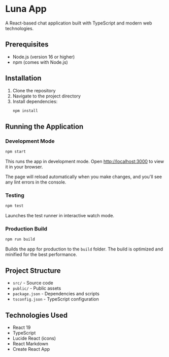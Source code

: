 # Luna App

A React-based chat application built with TypeScript and modern web technologies.

## Prerequisites

- Node.js (version 16 or higher)
- npm (comes with Node.js)

## Installation

1. Clone the repository
2. Navigate to the project directory
3. Install dependencies:
   ```bash
   npm install
   ```

## Running the Application

### Development Mode
```bash
npm start
```
This runs the app in development mode. Open [http://localhost:3000](http://localhost:3000) to view it in your browser.

The page will reload automatically when you make changes, and you'll see any lint errors in the console.

### Testing
```bash
npm test
```
Launches the test runner in interactive watch mode.

### Production Build
```bash
npm run build
```
Builds the app for production to the `build` folder. The build is optimized and minified for the best performance.

## Project Structure

- `src/` - Source code
- `public/` - Public assets
- `package.json` - Dependencies and scripts
- `tsconfig.json` - TypeScript configuration

## Technologies Used

- React 19
- TypeScript
- Lucide React (icons)
- React Markdown
- Create React App